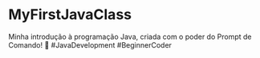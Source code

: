 # MyFirstJavaClass

Minha introdução à programação Java, criada com o poder do Prompt de Comando! 🚀 #JavaDevelopment #BeginnerCoder
